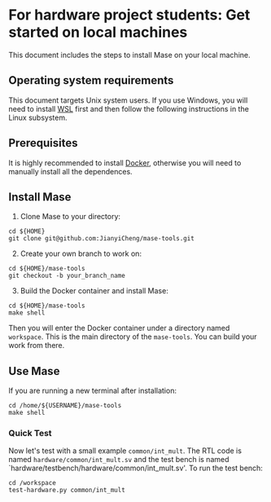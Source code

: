 # For hardware project students: Get started on local machines

This document includes the steps to install Mase on your local machine.

## Operating system requirements

This document targets Unix system users. If you use Windows, you will need to install [WSL](https://learn.microsoft.com/en-us/windows/wsl/install) first and then follow the following instructions in the Linux subsystem.

## Prerequisites

It is highly recommended to install [Docker](https://www.docker.com/), otherwise you will need to manually install all the dependences.

## Install Mase

1. Clone Mase to your directory:
```shell
cd ${HOME}
git clone git@github.com:JianyiCheng/mase-tools.git
```

2. Create your own branch to work on:
```shell
cd ${HOME}/mase-tools
git checkout -b your_branch_name
```

3. Build the Docker container and install Mase:
```shell
cd ${HOME}/mase-tools
make shell
```
Then you will enter the Docker container under a directory named `workspace`. This is the main directory of the `mase-tools`. You can build your work from there.

## Use Mase

If you are running a new terminal after installation:
```shell
cd /home/${USERNAME}/mase-tools
make shell
```

### Quick Test

Now let's test with a small example `common/int_mult`. The RTL code is named `hardware/common/int_mult.sv` and the test bench is named `hardware/testbench/hardware/common/int_mult.sv'. To run the test bench:
```shell
cd /workspace
test-hardware.py common/int_mult
```

